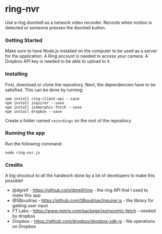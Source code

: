 # ring-nvr
Use a ring doorbell as a network video recorder. Records when motion is detected or someone presses the doorbell button.

### Getting Started
Make sure to have Node.js installed on the computer to be used as a server for the application.
A Ring account is needed to access your camera. A Dropbox API key is needed to be able to upload to it.

### Installing
First, download or clone the repository.
Next, the dependencies have to be satisfied. This can be  done by running:
```
npm install ring-client-api --save
npm install inquirer --save
npm install isomorphic-fetch --save
npm install dropbox --save
```
Create a folder named `recordings` on the root of the repository.

### Running the app
Run the following command:
```
node ring-nvr.js
```

### Credits
A big shoutout to all the hardwork done by a lot of developers to make this possible!
* @dgreif - https://github.com/dgreif/ring - the ring API that I used to make this app
* @SBoudrias - https://github.com/SBoudrias/Inquirer.js - the library for getting user input
* FT Labs - https://www.npmjs.com/package/isomorphic-fetch - needed by dropbox
* Dropbox - https://github.com/dropbox/dropbox-sdk-js - file operations on Dropbox